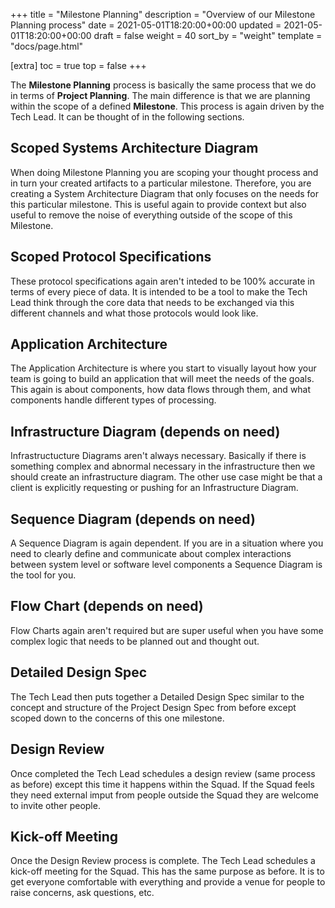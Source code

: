 +++
title = "Milestone Planning"
description = "Overview of our Milestone Planning process"
date = 2021-05-01T18:20:00+00:00
updated = 2021-05-01T18:20:00+00:00
draft = false
weight = 40
sort_by = "weight"
template = "docs/page.html"

[extra]
toc = true
top = false
+++

The **Milestone Planning** process is basically the same process that we do in terms of **Project Planning**. The main difference is that we are planning within the scope of a defined **Milestone**. This process is again driven by the Tech Lead. It can be thought of in the following sections.

## Scoped Systems Architecture Diagram

When doing Milestone Planning you are scoping your thought process and in turn your created artifacts to a particular milestone. Therefore, you are creating a System Architecture Diagram that only focuses on the needs for this particular milestone. This is useful again to provide context but also useful to remove the noise of everything outside of the scope of this Milestone.

## Scoped Protocol Specifications

These protocol specifications again aren't inteded to be 100% accurate in terms of every piece of data. It is intended to be a tool to make the Tech Lead think through the core data that needs to be exchanged via this different channels and what those protocols would look like.

## Application Architecture

The Application Architecture is where you start to visually layout how your team is going to build an application that will meet the needs of the goals. This again is about components, how data flows through them, and what components handle different types of processing.

## Infrastructure Diagram (depends on need)

Infrastructucture Diagrams aren't always necessary. Basically if there is something complex and abnormal necessary in the infrastructure then we should create an infrastructure diagram. The other use case might be that a client is explicitly requesting or pushing for an Infrastructure Diagram.

## Sequence Diagram (depends on need)

A Sequence Diagram is again dependent. If you are in a situation where you need to clearly define and communicate about complex interactions between system level or software level components a Sequence Diagram is the tool for you.

## Flow Chart (depends on need)

Flow Charts again aren't required but are super useful when you have some complex logic that needs to be planned out and thought out.

## Detailed Design Spec

The Tech Lead then puts together a Detailed Design Spec similar to the concept and structure of the Project Design Spec from before except scoped down to the concerns of this one milestone.

## Design Review

Once completed the Tech Lead schedules a design review (same process as before) except this time it happens within the Squad. If the Squad feels they need external imput from people outside the Squad they are welcome to invite other people.

## Kick-off Meeting

Once the Design Review process is complete. The Tech Lead schedules a kick-off meeting for the Squad. This has the same purpose as before. It is to get everyone comfortable with everything and provide a venue for people to raise concerns, ask questions, etc.
